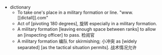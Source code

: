 - dictionary 
    - To take one's place in a military formation or line. "www.[[dictall]].com"
    - Act of [pivoting 180 degrees], 旋转 especially in a military formation. 
    - A military formation [leaving enough space between ranks] to allow an [inspecting officer] to pass. 检阅官
    - A military formation 编队 for skirmishing; 小冲突 as [widely separated] [as the tactical situation permits]. 战术情况允许
